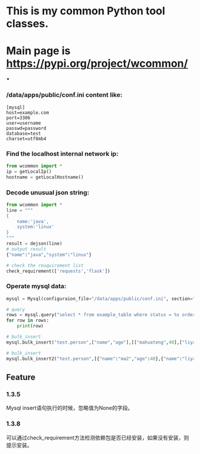 # This is my common Python tool classes.
# Main page is https://pypi.org/project/wcommon/ .


### /data/apps/public/conf.ini content like:
```
[mysql]
host=example.com
port=3306
user=username
passwd=password
database=test
charset=utf8mb4
```

### Find the localhost internal network ip:
```python
from wcommon import *
ip = getLocalIp()
hostname = getLocalHostname()
```

### Decode unusual json string:
```python
from wcommon import *
line = """
{
    name:'java',
    system:'linux'
}
"""
result = dejson(line)
# output result
{"name":"java","system":"linux"}
```

```python
# check the reuquirement list
check_requirement(['requests','flask'])
```

### Operate mysql data:
```python
mysql = Mysql(configuraion_file="/data/apps/public/conf.ini", section="mysql")
```
```python
# query
rows = mysql.query("select * from example_table where status = %s order by id desc limit %s",(1,10))
for row in rows:
    print(row)
```

```python
# bulk_insert
mysql.bulk_insert("test.person",["name","age"],[["mahuateng",40],["liyanhong",39]])
```

```python
# bulk_insert
mysql.bulk_insert2("test.person",[{"name":"ma2","age":40},{"name":"liyanhong2","age":39},{"name":"ren"}] )
```


## Feature
### 1.3.5
Mysql insert语句执行的时候，忽略值为None的字段。

### 1.3.8
可以通过check_requirement方法检测依赖包是否已经安装，如果没有安装，则提示安装。